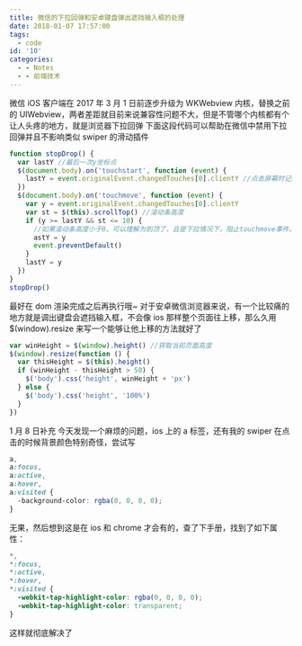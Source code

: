```yaml
---
title: 微信的下拉回弹和安卓键盘弹出遮挡输入框的处理
date: 2018-01-07 17:57:00
tags:
  - code
id: '10'
categories:
  - - Notes
  - - 前端技术
---
```


微信 iOS 客户端在 2017 年 3 月 1 日前逐步升级为 WKWebview 内核，替换之前的 UIWebview，两者差距就目前来说兼容性问题不大，但是不管哪个内核都有个让人头疼的地方，就是浏览器下拉回弹
下面这段代码可以帮助在微信中禁用下拉回弹并且不影响类似 swiper 的滑动插件

```javascript
function stopDrop() {
  var lastY //最后一次y坐标点
  $(document.body).on('touchstart', function (event) {
    lastY = event.originalEvent.changedTouches[0].clientY //点击屏幕时记录最后一次Y度坐标。
  })
  $(document.body).on('touchmove', function (event) {
    var y = event.originalEvent.changedTouches[0].clientY
    var st = $(this).scrollTop() //滚动条高度
    if (y >= lastY && st <= 10) {
      //如果滚动条高度小于0，可以理解为到顶了，且是下拉情况下，阻止touchmove事件。
      astY = y
      event.preventDefault()
    }
    lastY = y
  })
}
stopDrop()
```

最好在 dom 渲染完成之后再执行哦~
对于安卓微信浏览器来说，有一个比较痛的地方就是调出键盘会遮挡输入框，不会像 ios 那样整个页面往上移，那么久用$(window).resize 来写一个能够让他上移的方法就好了

```javascript
var winHeight = $(window).height() //获取当前页面高度
$(window).resize(function () {
  var thisHeight = $(this).height()
  if (winHeight - thisHeight > 50) {
    $('body').css('height', winHeight + 'px')
  } else {
    $('body').css('height', '100%')
  }
})
```

1 月 8 日补充
今天发现一个麻烦的问题，ios 上的 a 标签，还有我的 swiper 在点击的时候背景颜色特别奇怪，尝试写

```css
a,
a:focus,
a:active,
a:hover,
a:visited {
  -background-color: rgba(0, 0, 0, 0);
}
```

无果，然后想到这是在 ios 和 chrome 才会有的，查了下手册，找到了如下属性：

```css
*,
*:focus,
*:active,
*:hover,
*:visited {
  -webkit-tap-highlight-color: rgba(0, 0, 0, 0);
  -webkit-tap-highlight-color: transparent;
}
```

这样就彻底解决了
